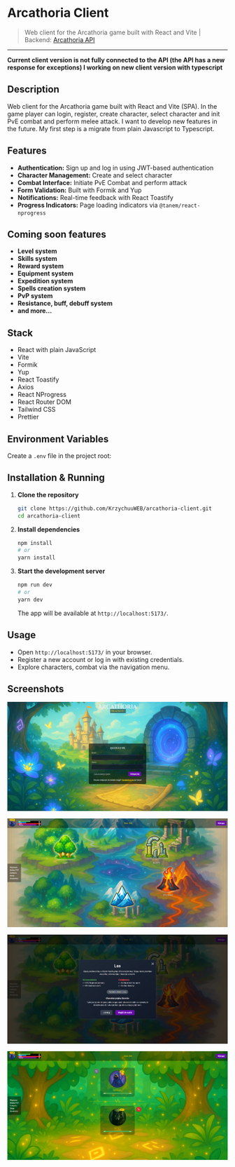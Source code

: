 # Arcathoria Client

> Web client for the Arcathoria game built with React and Vite |
> Backend: [Arcathoria API](https://github.com/KrzychuuWEB/arcathoria-api)

---

**Current client version is not fully connected to the API (the API has a new response for exceptions) I working on new
client version with typescript**

## Description

Web client for the Arcathoria game built with React and Vite (SPA). In the game player can login, register, create
character, select character and init PvE combat and perform melee attack. I want to develop new features in the future.
My first step is a migrate from plain Javascript to Typescript.

## Features

- **Authentication:** Sign up and log in using JWT-based authentication
- **Character Management:** Create and select character
- **Combat Interface:** Initiate PvE Combat and perform attack
- **Form Validation:** Built with Formik and Yup
- **Notifications:** Real-time feedback with React Toastify
- **Progress Indicators:** Page loading indicators via `@tanem/react-nprogress`

## Coming soon features

- **Level system**
- **Skills system**
- **Reward system**
- **Equipment system**
- **Expedition system**
- **Spells creation system**
- **PvP system**
- **Resistance, buff, debuff system**
- **and more...**

## Stack

- React with plain JavaScript
- Vite
- Formik
- Yup
- React Toastify
- Axios
- React NProgress
- React Router DOM
- Tailwind CSS
- Prettier

## Environment Variables

Create a `.env` file in the project root:

## Installation & Running

1. **Clone the repository**
   ```bash
   git clone https://github.com/KrzychuuWEB/arcathoria-client.git
   cd arcathoria-client
   ```

2. **Install dependencies**
   ```bash
   npm install
   # or
   yarn install
   ```

3. **Start the development server**
   ```bash
   npm run dev
   # or
   yarn dev
   ```  
   The app will be available at `http://localhost:5173/`.

## Usage

- Open `http://localhost:5173/` in your browser.
- Register a new account or log in with existing credentials.
- Explore characters, combat via the navigation menu.

## Screenshots

![Login Page](gh_img/login.png)

![Expeditions](gh_img/expedition.png)

![Choose Expedition](gh_img/choose_expedition.png)

![PvE Combat](gh_img/combat.png)
